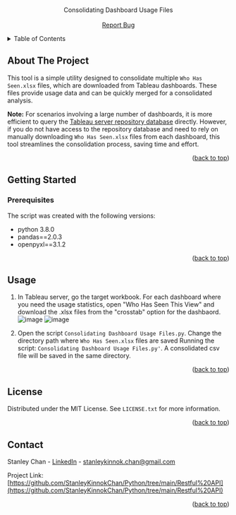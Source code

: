 <!-- PROJECT LOGO -->
<br />
<div align="center">
  <p align="center">
    Consolidating Dashboard Usage Files
    <br />
    <br />
    <a href="https://github.com/StanleyKinnokChan/Python/issues">Report Bug</a>
  </p>
</div>


<!-- TABLE OF CONTENTS -->
<details>
  <summary>Table of Contents</summary>
  <ol>
    <li>
      <a href="#about-the-project">About The Project</a>
    </li>
    <li>
      <a href="#getting-started">Getting Started</a>
      <ul>
        <li><a href="#prerequisites">Prerequisites</a></li>
      </ul>
    </li>
    <li><a href="#usage">Usage</a></li>
    <li><a href="#contact">Contact</a></li>
  </ol>
</details>


<!-- ABOUT THE PROJECT -->
## About The Project

This tool is a simple utility designed to consolidate multiple `Who Has Seen.xlsx` files, which are downloaded from Tableau dashboards. These files provide usage data and can be quickly merged for a consolidated analysis.

**Note:** For scenarios involving a large number of dashboards, it is more efficient to query the [Tableau server repository database](https://tableau.github.io/tableau-data-dictionary/2022.1/data_dictionary.html) directly. However, if you do not have access to the repository database and need to rely on manually downloading `Who Has Seen.xlsx` files from each dashboard, this tool streamlines the consolidation process, saving time and effort.

<p align="right">(<a href="#readme-top">back to top</a>)</p>


<!-- GETTING STARTED -->
## Getting Started

### Prerequisites

The script was created with the following versions:
* python 3.8.0
* pandas==2.0.3
* openpyxl==3.1.2

<p align="right">(<a href="#readme-top">back to top</a>)</p>

<!-- USAGE EXAMPLES -->
## Usage
1. In Tableau server, go the target workbook. For each dashboard where you need the usage statistics, open "Who Has Seen This View" and download the .xlsx files from the "crosstab" option for the dashbaord. 
![image](https://i.imgur.com/PX1VVZW.png) ![image](https://i.imgur.com/7SHuWTk.png)

2. Open the script `Consolidating Dashboard Usage Files.py`. Change the directory path where `Who Has Seen.xlsx` files are saved
Running the script: `Consolidating Dashboard Usage Files.py'`. A consolidated csv file will be saved in the same directory.
<p align="right">(<a href="#readme-top">back to top</a>)</p>

<!-- LICENSE -->
## License

Distributed under the MIT License. See `LICENSE.txt` for more information.

<p align="right">(<a href="#readme-top">back to top</a>)</p>


<!-- CONTACT -->
## Contact

Stanley Chan - [LinkedIn](https://www.linkedin.com/in/staneykinnok-chan/) - stanleykinnok.chan@gmail.com

Project Link: [https://github.com/StanleyKinnokChan/Python/tree/main/Restful%20API](https://github.com/StanleyKinnokChan/Python/tree/main/Restful%20API)

<p align="right">(<a href="#readme-top">back to top</a>)</p>



<!-- MARKDOWN LINKS & IMAGES -->
<!-- https://www.markdownguide.org/basic-syntax/#reference-style-links -->

[forks-url]: https://github.com/othneildrew/Best-README-Template/network/members

